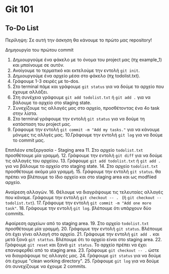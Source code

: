 # Git 101
## To-Do List

Περίληψη: Σε αυτή την άσκηση θα κάνουμε το πρώτο μας repository!

Δημηουργία του πρώτου commit
1. Δημιουργούμε ένα φάκελο με το όνομα του project μας (πχ example_1) και μπαίνουμε σε αυτόν.
2. Ανοίγουμε το τερματικό και εκτελούμε την εντολή `git init`.
3. Δημιουργούμε ένα αρχείο μέσα στο φάκελο (πχ todolist.txt).
4. Γράφουμε 1-3 σειρές με to-dos.
5. Στο terminal πάμε και γράφουμε `git status` για να δούμε το αρχείο που έχουμε αλλάξει.
6. Στη συνέχεια γράφουμε `git add todolist.txt` ή `git add .` για να βάλουμε το αρχείο στο staging state.
7. Συνεχίζουμε τις αλλαγές μας στο αρχείο, προσθέτοντας ένα 4ο task στην λίστα.
8. Στο terminal γράφουμε την εντολή `git status` για να δούμε τη κατάσταση του project μας.
9. Γραφουμε την εντολή `git commit -m "Add my tasks."` για να κάνουμε μόνιμες τις αλλγές μας.
10.Γράφουμε την εντολή `git log` για να δούμε το commit μας.

Επιπλέον επεξεργασία - Staging area
11. Στο αρχείο `todolist.txt` προσθέτουμε μία γραμμή.
12. Γράφουμε την εντολή `git diff` για να δούμε τις αλλαγές του αρχείου.
13. Γράφουμε `git add todolist.txt` ή `git add .` για να βάλουμε το αρχείο στο staging state.
14. Στο αρχείο `todolist.txt` προσθέτουμε ακόμα μία γραμμή.
15. Γράφουμε την εντολή `git status`. θα πρέπει να βλέπουμε το ίδιο αρχείο και στο staging area και ως modfiied αρχείο.


Αναίρεση αλλαγών.
16. Θέλουμε να διαγράψουμε τις τελευταίες αλλαγές που κάναμε. Γράφουμε την εντολή `git checkout -- . ` (ή `git checkout -- todolist.txt`).
17. Γράφουμε την εντολή `git commit -m "Add one more task"`.
18. Γράφουμε την εντολή `git log`. βλέπουμε ότι υπάρχουν δύο commits.

Αφαίρεση αρχείων από το staging area.
19. Στο αρχείο `todolist.txt` προσθέτουμε μία γραμμή.
20. Γράφομυε την εντολή `git status`. Βλέπουμε ότι έχει γίνει αλλαγή στο αρχείο.
21. Γράφουμε την εντολή `git add .` και μετά ξανά `git stattus`. Βλέπουμε ότι το αρχείο είναι στο staging area.
22. Γράφουμε `git reset` και ξανά `git status`. Το αρχείο πρέπει να έχει επαναφερθεί από το staging area.
23. Γράφουμε `git checkout -- .` ώστε να διαγράψουμε τις αλλαγές μας.
24. Γράφουμε `git status` για να δούμε ότι έχουμε "clean working directory".
25. Γράφουμε `git log` για να δούμε ότι συνεχίζουμε να έχουμε 2 commits.
